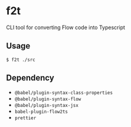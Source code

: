 # f2t
CLI tool for converting Flow code into Typescript

## Usage
```
$ f2t ./src
```

## Dependency
* `@babel/plugin-syntax-class-properties`
* `@babel/plugin-syntax-flow`
* `@babel/plugin-syntax-jsx`
* `babel-plugin-flow2ts`
* `prettier`